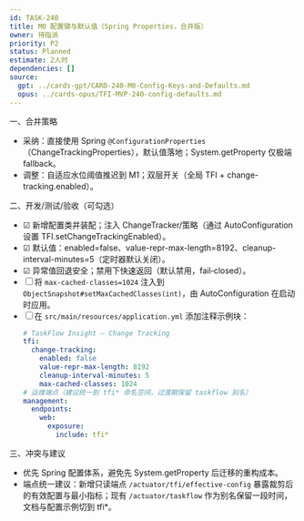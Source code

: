 ```yaml
---
id: TASK-240
title: M0 配置键与默认值（Spring Properties，合并版）
owner: 待指派
priority: P2
status: Planned
estimate: 2人时
dependencies: []
source:
  gpt: ../cards-gpt/CARD-240-M0-Config-Keys-and-Defaults.md
  opus: ../cards-opus/TFI-MVP-240-config-defaults.md
---
```


一、合并策略
- 采纳：直接使用 Spring `@ConfigurationProperties`（ChangeTrackingProperties），默认值落地；System.getProperty 仅极端 fallback。
- 调整：自适应水位阈值推迟到 M1；双层开关（全局 TFI + change-tracking.enabled）。

二、开发/测试/验收（可勾选）
- ☑ 新增配置类并装配；注入 ChangeTracker/策略（通过 AutoConfiguration 设置 TFI.setChangeTrackingEnabled）。
- ☑ 默认值：enabled=false、value-repr-max-length=8192、cleanup-interval-minutes=5（定时器默认关闭）。
- ☑ 异常值回退安全；禁用下快速返回（默认禁用，fail‑closed）。
- ☐ 将 `max-cached-classes=1024` 注入到 `ObjectSnapshot#setMaxCachedClasses(int)`，由 AutoConfiguration 在启动时应用。
- ☐ 在 `src/main/resources/application.yml` 添加注释示例块：
  ```yaml
  # TaskFlow Insight — Change Tracking
  tfi:
    change-tracking:
      enabled: false
      value-repr-max-length: 8192
      cleanup-interval-minutes: 5
      max-cached-classes: 1024
  # 运维端点（建议统一到 tfi* 命名空间，过渡期保留 taskflow 别名）
  management:
    endpoints:
      web:
        exposure:
          include: tfi*
  ```

三、冲突与建议
- 优先 Spring 配置体系，避免先 System.getProperty 后迁移的重构成本。
 - 端点统一建议：新增只读端点 `/actuator/tfi/effective-config` 暴露裁剪后的有效配置与最小指标；现有 `/actuator/taskflow` 作为别名保留一段时间，文档与配置示例切到 tfi*。
